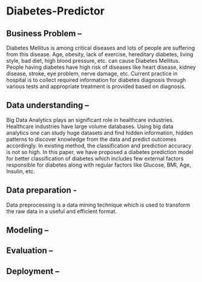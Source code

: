 # Diabetes-Predictor

## Business Problem –
  Diabetes Mellitus is among critical diseases and lots of people are suffering from this disease. Age, obesity, lack of exercise, hereditary diabetes, living style, bad diet, high blood pressure, etc. can cause Diabetes Mellitus. People having diabetes have high risk of diseases like heart disease, kidney disease, stroke, eye problem, nerve damage, etc. Current practice in hospital is to collect required information for diabetes diagnosis through various tests and appropriate treatment is provided based on diagnosis.
## Data understanding –
 Big Data Analytics plays an significant role in healthcare industries. Healthcare industries have large volume databases. Using big data analytics one can study huge datasets and find hidden information, hidden patterns to discover knowledge from the data and predict outcomes accordingly. In existing method, the classification and prediction accuracy is not so high. In this paper, we have proposed a diabetes prediction model for better classification of diabetes which includes few external factors responsible for diabetes along with regular factors like Glucose, BMI, Age, Insulin, etc. 
## Data preparation - 
  Data preprocessing is a data mining technique which is used to transform the raw data in a useful and efficient format.
## Modeling –
  
## Evaluation – 
## Deployment – 

